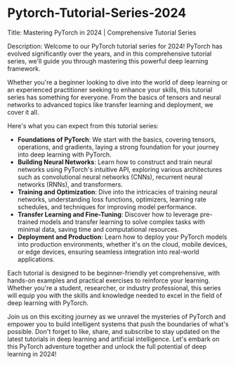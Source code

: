 # Pytorch-Tutorial-Series-2024
Title: Mastering PyTorch in 2024 | Comprehensive Tutorial Series

Description:
Welcome to our PyTorch tutorial series for 2024! PyTorch has evolved significantly over the years, and in this comprehensive tutorial series, we'll guide you through mastering this powerful deep learning framework.

Whether you're a beginner looking to dive into the world of deep learning or an experienced practitioner seeking to enhance your skills, this tutorial series has something for everyone. From the basics of tensors and neural networks to advanced topics like transfer learning and deployment, we cover it all.

Here's what you can expect from this tutorial series:
- **Foundations of PyTorch**: We start with the basics, covering tensors, operations, and gradients, laying a strong foundation for your journey into deep learning with PyTorch.
- **Building Neural Networks**: Learn how to construct and train neural networks using PyTorch's intuitive API, exploring various architectures such as convolutional neural networks (CNNs), recurrent neural networks (RNNs), and transformers.
- **Training and Optimization**: Dive into the intricacies of training neural networks, understanding loss functions, optimizers, learning rate schedules, and techniques for improving model performance.
- **Transfer Learning and Fine-Tuning**: Discover how to leverage pre-trained models and transfer learning to solve complex tasks with minimal data, saving time and computational resources.
- **Deployment and Production**: Learn how to deploy your PyTorch models into production environments, whether it's on the cloud, mobile devices, or edge devices, ensuring seamless integration into real-world applications.

Each tutorial is designed to be beginner-friendly yet comprehensive, with hands-on examples and practical exercises to reinforce your learning. Whether you're a student, researcher, or industry professional, this series will equip you with the skills and knowledge needed to excel in the field of deep learning with PyTorch.

Join us on this exciting journey as we unravel the mysteries of PyTorch and empower you to build intelligent systems that push the boundaries of what's possible. Don't forget to like, share, and subscribe to stay updated on the latest tutorials in deep learning and artificial intelligence. Let's embark on this PyTorch adventure together and unlock the full potential of deep learning in 2024!

